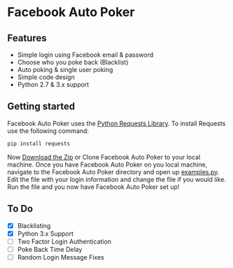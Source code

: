 Facebook Auto Poker
===================

Features
--

* Simple login using Facebook email & password
* Choose who you poke back (Blacklist)
* Auto poking & single user poking
* Simple code design
* Python 2.7 & 3.x support

Getting started
--

Facebook Auto Poker uses the [Python Requests Library](http://docs.python-requests.org/en/latest/). To install Requests use the following command:
```bash
pip install requests
```

Now [Download the Zip](https://github.com/719Ben/Facebook-Auto-Poker/archive/master.zip) or Clone Facebook Auto Poker to your local machine. Once you have Facebook Auto Poker on you local machine, navigate to the Facebook Auto Poker directory and open up [examples.py](https://github.com/719Ben/Facebook-Auto-Poker/blob/master/examples.py). Edit the file with your login information and change the file if you would like. Run the file and you now have Facebook Auto Poker set up!

To Do
--
- [X] Blacklisting
- [X] Python 3.x Support
- [ ] Two Factor Login Authentication
- [ ] Poke Back Time Delay
- [ ] Random Login Message Fixes
